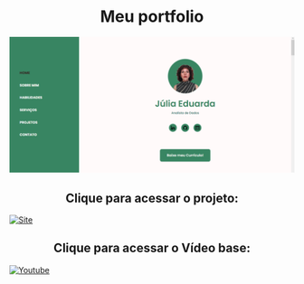 <h1 align="center">Meu portfolio</h1>

![Preview](https://github.com/juliaeduarda-rg/Site-Portfolio/blob/main/Portfolio/preview.png)


<h2 align="center">Clique para acessar o projeto:</h2> 

[![Site](https://img.shields.io/badge/Portfolio-white?style=for-the-badge&logo=Portfolio&logoColor=Green)](https://xuliartsy.vercel.app)

<h2 align="center">Clique para acessar o Vídeo base:</h2> 

[![Youtube](https://img.shields.io/badge/Youtube-white?style=for-the-badge&logo=Youtube&logoColor=red)](https://www.youtube.com/watch?v=owEHlDn0JYQ&t=3615s)
